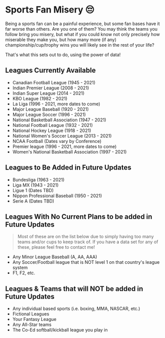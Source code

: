 # Sports Fan Misery 😔

Being a sports fan can be a painful experience, but some fan bases have it far worse than others. Are you one of them? You may think the teams you follow bring you misery, but what if you could know not only precisely how miserable they make you, but how many more (if any) championship/cup/trophy wins you will likely see in the rest of your life?

That's what this sets out to do, using the power of data!

## Leagues Currently Available

- Canadian Football League (1945 - 2021)
- Indian Premier League (2008 - 2021)
- Indian Super League (2014 - 2021)
- KBO League (1982 - 2021)
- La Liga (1996 - 2021, more dates to come)
- Major League Baseball (1920 - 2021)
- Major League Soccer (1996 - 2021)
- National Basketball Association (1947 - 2021)
- National Football League (1932 - 2021)
- National Hockey League (1918 - 2021)
- National Women's Soccer League (2013 - 2021)
- NCAA Football (Dates vary by Conference)
- Premier league (1996 - 2021, more dates to come)
- Women's National Basketball Association (1997 - 2021)

## Leagues to Be Added in Future Updates

- Bundesliga (1963 - 2021)
- Liga MX (1943 - 2021)
- Ligue 1 (Dates TBD)
- Nippon Professional Baseball (1950 - 2021)
- Serie A (Dates TBD)

## Leagues With No Current Plans to be added in Future Updates

> Most of these are on the list below due to simply having too many teams and/or cups to keep track of. If you have a data set for any of these, please feel free to contact me!

- Any Minor League Baseball (A, AA, AAA)
- Any Soccer/Football league that is NOT level 1 on that country's league system
- F1, F2, etc.

## Leagues & Teams that will NOT be added in Future Updates

- Any individual based sports (i.e. boxing, MMA, NASCAR, etc.)
- Fictional Leagues
- Your Fantasy League
- Any All-Star teams
- The Co-Ed softball/kickball league you play in
